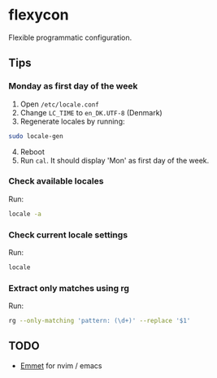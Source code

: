 # flexycon

Flexible programmatic configuration.

## Tips

### Monday as first day of the week

1. Open `/etc/locale.conf`
2. Change `LC_TIME` to `en_DK.UTF-8` (Denmark)
3. Regenerate locales by running:
```sh
sudo locale-gen
```
4. Reboot
5. Run `cal`. It should display 'Mon' as first day of the week.

### Check available locales

Run:
```sh
locale -a
```

### Check current locale settings

Run:
```sh
locale
```

### Extract only matches using rg

Run:
```sh
rg --only-matching 'pattern: (\d+)' --replace '$1'
```

## TODO

- [Emmet](https://www.emmet.io/) for nvim / emacs

